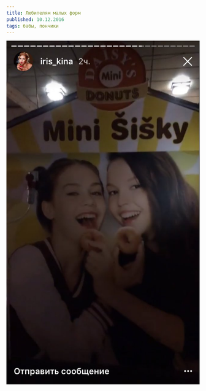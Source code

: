```yaml
---
title: Любителям малых форм
published: 10.12.2016
tags: бабы, пончики
---
```


![](/content/czrta0zw8aa8v8m-large.jpg)
